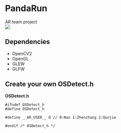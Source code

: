 # PandaRun
AR team project  
![](https://github.com/Yelen719/PandaRun/blob/master/resource/PandaRun.gif)

## Dependencies
- OpenCV2
- OpenGL
- GLEW
- GLFW

## Create your own OSDetect.h
**OSDetect.h** 

	#ifndef OSDetect_h
	#define OSDetect_h
	
	#define __AR_USER__ 0 // 0:Nan 1:Zhenzhang 2:Qunjie
	
	#endif /* OSDetect_h */


